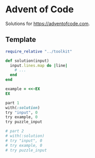 # Advent of Code

Solutions for https://adventofcode.com.

## Template

```ruby
require_relative "../toolkit"

def solution(input)
  input.lines.map do |line|
    # ...
  end
end

example = <<-EX
EX

part 1
with(:solution)
try "input", 0
try example, 0
try puzzle_input

# part 2
# with(:solution)
# try "input", 0
# try example, 0
# try puzzle_input
```
